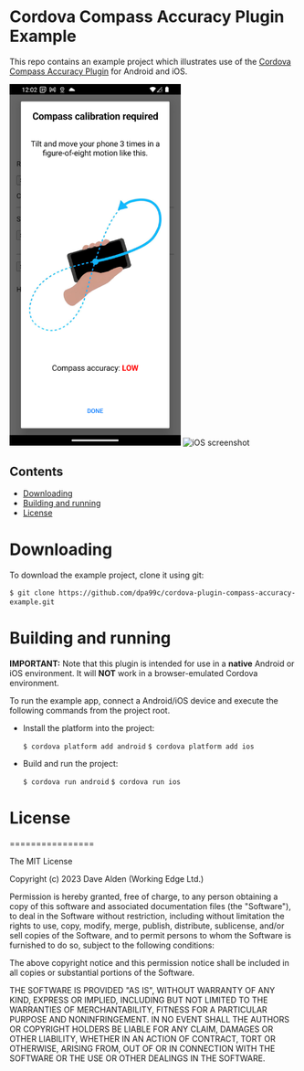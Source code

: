 Cordova Compass Accuracy Plugin Example
================================================

This repo contains an example project which illustrates use of the [Cordova Compass Accuracy Plugin](https://github.com/dpa99c/cordova-plugin-compass-accuracy) for Android and iOS.

<img src="https://raw.githubusercontent.com/dpa99c/cordova-plugin-compass-accuracy-example/master/screenshots/android.png" width="300" alt="Android screenshot">
<img src="https://raw.githubusercontent.com/dpa99c/cordova-plugin-compass-accuracy-example/master/screenshots/ios.png" width="300" alt="iOS screenshot">

## Contents
* [Downloading](#downloading)
* [Building and running](#building-and-running)
* [License](#license)
 
# Downloading

To download the example project, clone it using git:

    $ git clone https://github.com/dpa99c/cordova-plugin-compass-accuracy-example.git

# Building and running

**IMPORTANT:** Note that this plugin is intended for use in a **native** Android or iOS environment.
It will **NOT** work in a browser-emulated Cordova environment.

To run the example app, connect a Android/iOS device and execute the following commands from the project root.

- Install the platform into the project:

    `$ cordova platform add android`
    `$ cordova platform add ios`

- Build and run the project:

    `$ cordova run android`
    `$ cordova run ios`


# License
================

The MIT License

Copyright (c) 2023 Dave Alden (Working Edge Ltd.)

Permission is hereby granted, free of charge, to any person obtaining a copy
of this software and associated documentation files (the "Software"), to deal
in the Software without restriction, including without limitation the rights
to use, copy, modify, merge, publish, distribute, sublicense, and/or sell
copies of the Software, and to permit persons to whom the Software is
furnished to do so, subject to the following conditions:

The above copyright notice and this permission notice shall be included in
all copies or substantial portions of the Software.

THE SOFTWARE IS PROVIDED "AS IS", WITHOUT WARRANTY OF ANY KIND, EXPRESS OR
IMPLIED, INCLUDING BUT NOT LIMITED TO THE WARRANTIES OF MERCHANTABILITY,
FITNESS FOR A PARTICULAR PURPOSE AND NONINFRINGEMENT. IN NO EVENT SHALL THE
AUTHORS OR COPYRIGHT HOLDERS BE LIABLE FOR ANY CLAIM, DAMAGES OR OTHER
LIABILITY, WHETHER IN AN ACTION OF CONTRACT, TORT OR OTHERWISE, ARISING FROM,
OUT OF OR IN CONNECTION WITH THE SOFTWARE OR THE USE OR OTHER DEALINGS IN
THE SOFTWARE.
